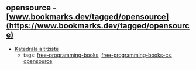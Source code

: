 opensource - [www.bookmarks.dev/tagged/opensource](https://www.bookmarks.dev/tagged/opensource)
---
* [Katedrála a tržiště](http://www.root.cz/knihy/katedrala-a-trziste/)
    * tags: [free-programming-books](../tagged/free-programming-books.md), [free-programming-books-cs](../tagged/free-programming-books-cs.md), [opensource](../tagged/opensource.md)
